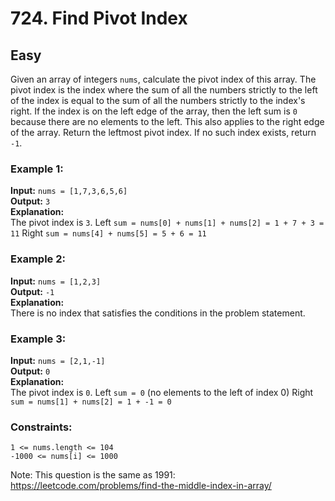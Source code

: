 # 724. Find Pivot Index

## Easy

Given an array of integers `nums`, calculate the pivot index of this array. The pivot index is the index where the sum
of all the numbers strictly to the left of the index is equal to the sum of all the numbers strictly to the index's
right. If the index is on the left edge of the array, then the left sum is `0` because there are no elements to the
left. This also applies to the right edge of the array. Return the leftmost pivot index. If no such index exists,
return `-1`.

### Example 1:
**Input:** `nums = [1,7,3,6,5,6]`  
**Output:** `3`  
**Explanation:**  
The pivot index is `3`.
Left `sum = nums[0] + nums[1] + nums[2] = 1 + 7 + 3 = 11`
Right `sum = nums[4] + nums[5] = 5 + 6 = 11`

### Example 2:
**Input:** `nums = [1,2,3]`  
**Output:** `-1`  
**Explanation:**  
There is no index that satisfies the conditions in the problem statement.

### Example 3:
**Input:** `nums = [2,1,-1]`  
**Output:** `0`  
**Explanation:**  
The pivot index is `0`.
Left `sum = 0` (no elements to the left of index 0)
Right `sum = nums[1] + nums[2] = 1 + -1 = 0`

### Constraints:
`1 <= nums.length <= 104`  
`-1000 <= nums[i] <= 1000`

Note: This question is the same as 1991: https://leetcode.com/problems/find-the-middle-index-in-array/